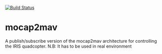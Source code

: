 [![Build Status](https://travis-ci.org/EmaroLab/mocap2mav.svg?branch=master)](https://travis-ci.org/EmaroLab/mocap2mav)

# mocap2mav
A publish/subscribe version of the mocap2mav architecture for controlling the IRIS quadcopter.                               N.B: It has to be used in real environment
